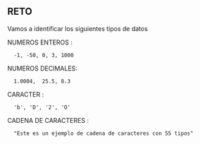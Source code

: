 ## RETO 
Vamos a identificar los siguientes tipos de datos

NUMEROS ENTEROS : 

      -1, -50, 0, 3, 1000

NUMEROS DECIMALES: 

      1.0004,  25.5, 8.3

CARACTER : 

      'b', 'D', '2', 'O'

CADENA DE CARACTERES : 

      "Este es un ejemplo de cadena de caracteres con 55 tipos"
    
